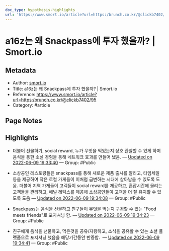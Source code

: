 ```yaml
---
doc_type: hypothesis-highlights
url: 'https://www.smort.io/article?url=https:/brunch.co.kr/@clickb7402/95'
---
```


# a16z는 왜 Snackpass에 투자 했을까? | Smort.io

## Metadata
- Author: [smort.io]()
- Title: a16z는 왜 Snackpass에 투자 했을까? | Smort.io
- Reference: https://www.smort.io/article?url=https:/brunch.co.kr/@clickb7402/95
- Category: #article

## Page Notes
## Highlights
- 더불어 선물하기, social reward, 누가 무엇을 먹었는지 상호 관찰할 수 있게 하며 음식을 통한 소셜 경험을 통해 네트워크 효과를 만들어 냈음. — [Updated on 2022-06-09 19:33:40](https://hyp.is/oTVJjuffEeyD5q-MHutu_Q/www.smort.io/article?url=https:/brunch.co.kr/@clickb7402/95) — Group: #Public

- 소상공인 레스토랑들은 snackpass를 통해 새로운 제품 출시를 알리고, 타임세일 등을 제공하여 작은 로컬 가게들이 이처럼 급변하는 시대에 살아남을 수 있도록 도움. 더불어 지역 가게들이 고객들이 social reward를 제공하고, 혼잡시간에 몰리는 고객들을 관리하고, 애널 레틱스를 제공해 소상공인들이 고객을 더 잘 유지할 수 있도록 도움 — [Updated on 2022-06-09 19:34:08](https://hyp.is/sahFtOffEeyQFS8CYQuvVg/www.smort.io/article?url=https:/brunch.co.kr/@clickb7402/95) — Group: #Public

- Snackpass는 음식을 선물하고 친구들이 무엇을 먹는지 구경할 수 있는 "Food meets friends"로 포지셔닝 함. — [Updated on 2022-06-09 19:34:23](https://hyp.is/up_gguffEeyp4fN6SJq8rA/www.smort.io/article?url=https:/brunch.co.kr/@clickb7402/95) — Group: #Public

- 친구에게 음식을 선물하고, 먹은것을 공유/자랑하고, 소식을 공유할 수 있는 소셜 플랫폼으로 포지셔닝 했음을 해당기간동안 반증함.  — [Updated on 2022-06-09 19:34:41](https://hyp.is/xZ1HIuffEeyFdD-l-1T6MA/www.smort.io/article?url=https:/brunch.co.kr/@clickb7402/95) — Group: #Public



